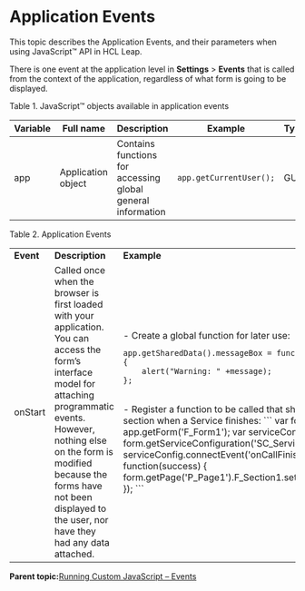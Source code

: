 # Application Events 

This topic describes the Application Events, and their parameters when using JavaScript™ API in HCL Leap.

There is one event at the application level in **Settings** \> **Events** that is called from the context of the application, regardless of what form is going to be displayed.

Table 1. JavaScript™ objects available in application events

|Variable|Full name|Description|Example|Type|
|--------|---------|-----------|-------|----|
|app|Application object|Contains functions for accessing global general information|`app.getCurrentUser();`|GUI|


Table 2. Application Events


<table>
<tr>
<td> <b>Event</b> </td><td> <b>Description</b> <td><b>Example</b></td>
</tr>
<tr>
<td> onStart </td>
<td>Called once when the browser is first loaded with your application. You can access the form’s interface model for attaching programmatic events. However, nothing else on the form is modified because the forms have not been displayed to the user, nor have they had any data attached.<td>-   Create a global function for later use:<br>

```
app.getSharedData().messageBox = function(
{
   	alert("Warning: " +message);
};
```
<br>
-   Register a function to be called that shows a section when a Service finishes:
```
var form = app.getForm('F_Form1');
var serviceConfig = form.getServiceConfiguration('SC_ServiceConfig0');
serviceConfig.connectEvent('onCallFinished', function(success)
{
     form.getPage('P_Page1').F_Section1.setVisible(true);
}); 
```
</td>
</table>


**Parent topic:**[Running Custom JavaScript – Events](ref_jsapi_running_custom_js_events.md)

